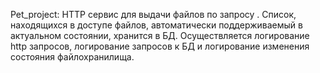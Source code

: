 Pet_project: HTTP сервис для выдачи файлов по запросу . Список, находящихся в доступе файлов, автоматически поддерживаемый в актуальном состоянии, хранится в БД. Осуществляется логирование http запросов, логирование запросов к БД и логирование изменения состояния файлохранилища.
